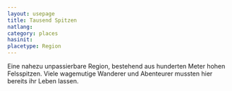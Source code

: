 ```yaml
---
layout: usepage
title: Tausend Spitzen
natlang:
category: places
hasinit:
placetype: Region
---
```


Eine nahezu unpassierbare Region, bestehend aus hunderten Meter hohen Felsspitzen. Viele wagemutige Wanderer und
Abenteurer mussten hier bereits ihr Leben lassen.